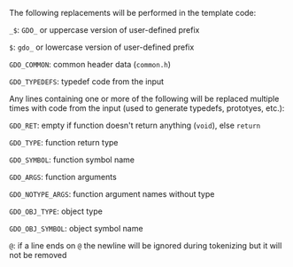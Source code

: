 The following replacements will be performed in the template code:

`_$`: `GDO_` or uppercase version of user-defined prefix

`$`: `gdo_` or lowercase version of user-defined prefix

`GDO_COMMON`: common header data (`common.h`)

`GDO_TYPEDEFS`: typedef code from the input


Any lines containing one or more of the following will be replaced multiple
times with code from the input (used to generate typedefs, prototyes, etc.):

`GDO_RET`: empty if function doesn't return anything (`void`), else `return`

`GDO_TYPE`: function return type

`GDO_SYMBOL`: function symbol name

`GDO_ARGS`: function arguments

`GDO_NOTYPE_ARGS`: function argument names without type

`GDO_OBJ_TYPE`: object type

`GDO_OBJ_SYMBOL`: object symbol name

`@`: if a line ends on `@` the newline will be ignored during tokenizing but it
    will not be removed

